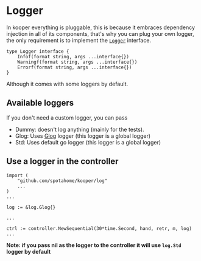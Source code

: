 # Logger

In kooper everything is pluggable, this is because it embraces dependency injection in all of its components, that's why you can plug your own logger, the only requirement is to implement the [`Logger`][logger-interface] interface.

```golang
type Logger interface {
    Infof(format string, args ...interface{})
    Warningf(format string, args ...interface{})
    Errorf(format string, args ...interface{})
}
```

Although it comes with some loggers by default.

## Available loggers

If you don't need a custom logger, you can pass

* Dummy: doesn't log anything (mainly for the tests).
* Glog: Uses [Glog][glog] logger (this logger is a global logger)
* Std: Uses default go logger (this logger is a global logger)

## Use a logger in the controller

```golang
import (
    "github.com/spotahome/kooper/log"
    ...
)
...

log := &log.Glog{}

...

ctrl := controller.NewSequential(30*time.Second, hand, retr, m, log)
...
```

**Note: if you pass nil as the logger to the controller it will use `log.Std` logger by default**


[logger-interface]: https://github.com/spotahome/kooper/blob/master/log/log.go
[glog]: https://github.com/golang/glog
